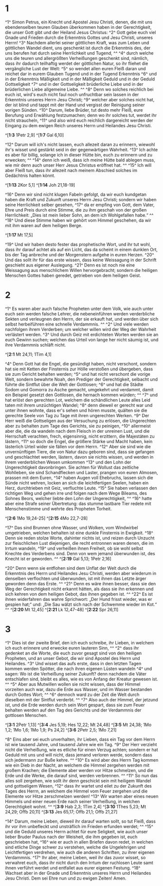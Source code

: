 # 1
^1^ Simon Petrus, ein Knecht und Apostel Jesu Christi, denen, die mit uns ebendenselben teuren Glauben überkommen haben in der Gerechtigkeit, die unser Gott gibt und der Heiland Jesus Christus: ^2^ Gott gebe euch viel Gnade und Frieden durch die Erkenntnis Gottes und Jesu Christi, unseres Herrn! ^3^ Nachdem allerlei seiner göttlichen Kraft, was zum Leben und göttlichen Wandel dient, uns geschenkt ist durch die Erkenntnis des, der uns berufen hat durch seine Herrlichkeit und Tugend, ^^ ^4^ durch welche uns die teuren und allergrößten Verheißungen geschenkt sind, nämlich, dass ihr dadurch teilhaftig werdet der göttlichen Natur, so ihr fliehet die vergängliche Lust der Welt: ^5^ so wendet allen euren Fleiß daran und reichet dar in eurem Glauben Tugend und in der Tugend Erkenntnis ^6^ und in der Erkenntnis Mäßigkeit und in der Mäßigkeit Geduld und in der Geduld Gottseligkeit ^7^ und in der Gottseligkeit brüderliche Liebe und in der brüderlichen Liebe allgemeine Liebe. ^^ ^8^ Denn wo solches reichlich bei euch ist, wird's euch nicht faul noch unfruchtbar sein lassen in der Erkenntnis unseres Herrn Jesu Christi; ^9^ welcher aber solches nicht hat, der ist blind und tappt mit der Hand und vergisst der Reinigung seiner vorigen Sünden. ^10^ Darum, liebe Brüder, tut desto mehr Fleiß, eure Berufung und Erwählung festzumachen; denn wo ihr solches tut, werdet ihr nicht straucheln, ^11^ und also wird euch reichlich dargereicht werden der Eingang zu dem ewigen Reich unseres Herrn und Heilandes Jesu Christi. 

^[**1:3** 1Petr 2,9] ^[**1:7** Gal 6,10]

^12^ Darum will ich's nicht lassen, euch allezeit daran zu erinnern, wiewohl ihr's wisset und gestärkt seid in der gegenwärtigen Wahrheit. ^13^ Ich achte es aber für billig, solange ich in dieser Hütte bin, euch zu erinnern und zu erwecken; ^^ ^14^ denn ich weiß, dass ich meine Hütte bald ablegen muss, wie mir denn auch unser Herr Jesus Christus eröffnet hat. ^^ ^15^ Ich will aber Fleiß tun, dass ihr allezeit nach meinem Abschied solches im Gedächtnis halten könnt. 

^[**1:13** 2Kor 5,1] ^[**1:14** Joh 21,18-19]

^16^ Denn wir sind nicht klugen Fabeln gefolgt, da wir euch kundgetan haben die Kraft und Zukunft unseres Herrn Jesu Christi; sondern wir haben seine Herrlichkeit selber gesehen, ^17^ da er empfing von Gott, dem Vater, Ehre und Preis durch eine Stimme, die zu ihm geschah von der großen Herrlichkeit: „Dies ist mein lieber Sohn, an dem ich Wohlgefallen habe.“ ^^ ^18^ Und diese Stimme haben wir gehört vom Himmel geschehen, da wir mit ihm waren auf dem heiligen Berge. 

^[**1:17** Mt 17,5]

^19^ Und wir haben desto fester das prophetische Wort, und ihr tut wohl, dass ihr darauf achtet als auf ein Licht, das da scheint in einem dunklen Ort, bis der Tag anbreche und der Morgenstern aufgehe in euren Herzen. ^20^ Und das sollt ihr für das erste wissen, dass keine Weissagung in der Schrift geschieht aus eigener Auslegung. ^21^ Denn es ist noch nie eine Weissagung aus menschlichem Willen hervorgebracht; sondern die heiligen Menschen Gottes haben geredet, getrieben von dem heiligen Geist.
# 2
^1^ Es waren aber auch falsche Propheten unter dem Volk, wie auch unter euch sein werden falsche Lehrer, die nebeneinführen werden verderbliche Sekten und verleugnen den Herrn, der sie erkauft hat, und werden über sich selbst herbeiführen eine schnelle Verdammnis. ^^ ^2^ Und viele werden nachfolgen ihrem Verderben; um welcher willen wird der Weg der Wahrheit verlästert werden. ^3^ Und durch Geiz mit erdichteten Worten werden sie an euch Gewinn suchen; welchen das Urteil von lange her nicht säumig ist, und ihre Verdammnis schläft nicht. 

^[**2:1** Mt 24,11; 1Tim 4,1]

^4^ Denn Gott hat die Engel, die gesündigt haben, nicht verschont, sondern hat sie mit Ketten der Finsternis zur Hölle verstoßen und übergeben, dass sie zum Gericht behalten werden; ^5^ und hat nicht verschont die vorige Welt, sondern bewahrte Noah, den Prediger der Gerechtigkeit, selbacht und führte die Sintflut über die Welt der Gottlosen; ^6^ und hat die Städte Sodom und Gomorra zu Asche gemacht, umgekehrt und verdammt, damit ein Beispiel gesetzt den Gottlosen, die hernach kommen würden; ^^ ^7^ und hat erlöst den gerechten Lot, welchem die schändlichen Leute alles Leid taten mit ihrem unzüchtigen Wandel; ^8^ denn dieweil er gerecht war und unter ihnen wohnte, dass er's sehen und hören musste, quälten sie die gerechte Seele von Tag zu Tage mit ihren ungerechten Werken. ^9^ Der Herr weiß die Gottseligen aus der Versuchung zu erlösen, die Ungerechten aber zu behalten zum Tage des Gerichts, sie zu peinigen, ^10^ allermeist aber die, die da wandeln nach dem Fleisch in der unreinen Lust, und die Herrschaft verachten, frech, eigensinnig, nicht erzittern, die Majestäten zu lästern, ^11^ so doch die Engel, die größere Stärke und Macht haben, kein lästerlich Urteil wider sie fällen vor dem Herrn. ^12^ Aber sie sind wie die unvernünftigen Tiere, die von Natur dazu geboren sind, dass sie gefangen und geschlachtet werden, lästern, davon sie nichts wissen, und werden in ihrem verderblichen Wesen umkommen ^13^ und den Lohn der Ungerechtigkeit davonbringen. Sie achten für Wollust das zeitliche Wohlleben, sie sind Schandflecken und Laster, prangen von euren Almosen, prassen mit dem Euren, ^14^ haben Augen voll Ehebruchs, lassen sich die Sünde nicht wehren, locken an sich die leichtfertigen Seelen, haben ein Herz, durchtrieben mit Geiz, verfluchte Leute. ^15^ Sie haben verlassen den richtigen Weg und gehen irre und folgen nach dem Wege Bileams, des Sohnes Beors, welcher liebte den Lohn der Ungerechtigkeit, ^^ ^16^ hatte aber eine Strafe seiner Übertretung: das stumme lastbare Tier redete mit Menschenstimme und wehrte des Propheten Torheit. 

^[**2:6** 1Mo 19,24-25] ^[**2:15** 4Mo 22,7-28]

^17^ Das sind Brunnen ohne Wasser, und Wolken, vom Windwirbel umgetrieben, welchen behalten ist eine dunkle Finsternis in Ewigkeit. ^18^ Denn sie reden stolze Worte, dahinter nichts ist, und reizen durch Unzucht zur fleischlichen Lust diejenigen, die recht entronnen waren denen, die im Irrtum wandeln, ^19^ und verheißen ihnen Freiheit, ob sie wohl selbst Knechte des Verderbens sind. Denn von wem jemand überwunden ist, des Knecht ist er geworden. 
^^ 
^[**2:19** Gal 5,13; 1Petr 2,16]

^20^ Denn wenn sie entflohen sind dem Unflat der Welt durch die Erkenntnis des Herrn und Heilandes Jesu Christi, werden aber wiederum in denselben verflochten und überwunden, ist mit ihnen das Letzte ärger geworden denn das Erste. ^^ ^21^ Denn es wäre ihnen besser, dass sie den Weg der Gerechtigkeit nicht erkannt hätten, als dass sie ihn erkennen und sich kehren von dem heiligen Gebot, das ihnen gegeben ist. ^^ ^22^ Es ist ihnen widerfahren das wahre Sprichwort: „Der Hund frisst wieder, was er gespien hat;“ und: „Die Sau wälzt sich nach der Schwemme wieder im Kot.“ ^^ 
^[**2:20** Mt 12,45] ^[**2:21** Lk 12,47-48] ^[**2:22** Spr 26,11] 
# 3
^1^ Dies ist der zweite Brief, den ich euch schreibe, ihr Lieben, in welchem ich euch erinnere und erwecke euren lauteren Sinn, ^^ ^2^ dass ihr gedenket an die Worte, die euch zuvor gesagt sind von den heiligen Propheten, und an unser Gebot, die wir sind Apostel des Herrn und Heilandes. ^3^ Und wisset das aufs erste, dass in den letzten Tagen kommen werden Spötter, die nach ihren eigenen Lüsten wandeln ^4^ und sagen: Wo ist die Verheißung seiner Zukunft? denn nachdem die Väter entschlafen sind, bleibt es alles, wie es von Anfang der Kreatur gewesen ist. ^^ ^5^ Aber aus Mutwillen wollen sie nicht wissen, dass der Himmel vorzeiten auch war, dazu die Erde aus Wasser, und im Wasser bestanden durch Gottes Wort; ^^ ^6^ dennoch ward zu der Zeit die Welt durch dieselben mit der Sintflut verderbt. ^^ ^7^ Also auch der Himmel, der jetzund ist, und die Erde werden durch sein Wort gespart, dass sie zum Feuer behalten werden auf den Tag des Gerichts und der Verdammnis der gottlosen Menschen. 

^[**3:1** 2Petr 1,13] ^[**3:4** Jes 5,19; Hes 12,22; Mt 24,48] ^[**3:5** Mt 24,38; 1Mo 1,2; 1Mo 1,6; 1Mo 1,9; Ps 24,2] ^[**3:6** 2Petr 2,5; 1Mo 7,21]

^8^ Eins aber sei euch unverhalten, ihr Lieben, dass ein Tag vor dem Herrn ist wie tausend Jahre, und tausend Jahre wie ein Tag. ^9^ Der Herr verzieht nicht die Verheißung, wie es etliche für einen Verzug achten; sondern er hat Geduld mit uns und will nicht, dass jemand verloren werde, sondern dass sich jedermann zur Buße kehre. ^^ ^10^ Es wird aber des Herrn Tag kommen wie ein Dieb in der Nacht, an welchem die Himmel zergehen werden mit großem Krachen; die Elemente aber werden vor Hitze schmelzen, und die Erde und die Werke, die darauf sind, werden verbrennen. ^^ ^11^ So nun das alles soll zergehen, wie sollt ihr denn geschickt sein mit heiligem Wandel und gottseligem Wesen, ^12^ dass ihr wartet und eilet zu der Zukunft des Tages des Herrn, an welchem die Himmel vom Feuer zergehen und die Elemente vor Hitze zerschmelzen werden! ^13^ Wir warten aber eines neuen Himmels und einer neuen Erde nach seiner Verheißung, in welchen Gerechtigkeit wohnt. 
^^ 
^[**3:9** Hab 2,3; 1Tim 2,4] ^[**3:10** 1Thes 5,23; Mt 24,29; Offb 20,11] ^[**3:13** Jes 65,17; Offb 21,1; Offb 21,27]

^14^ Darum, meine Lieben, dieweil ihr darauf warten sollt, so tut Fleiß, dass ihr vor ihm unbefleckt und unsträflich im Frieden erfunden werdet; ^^ ^15^ und die Geduld unseres Herrn achtet für eure Seligkeit, wie auch unser lieber Bruder Paulus nach der Weisheit, die ihm gegeben ist, euch geschrieben hat, ^16^ wie er auch in allen Briefen davon redet, in welchen sind etliche Dinge schwer zu verstehen, welche die Ungelehrigen und Leichtfertigen verdrehen, wie auch die anderen Schriften, zu ihrer eigenen Verdammnis. ^17^ Ihr aber, meine Lieben, weil ihr das zuvor wisset, so verwahret euch, dass ihr nicht durch den Irrtum der ruchlosen Leute samt ihnen verführt werdet und entfallet aus eurer eigenen Festung. ^18^ Wachset aber in der Gnade und Erkenntnis unseres Herrn und Heilandes Jesu Christi. Dem sei Ehre nun und zu ewigen Zeiten! Amen.